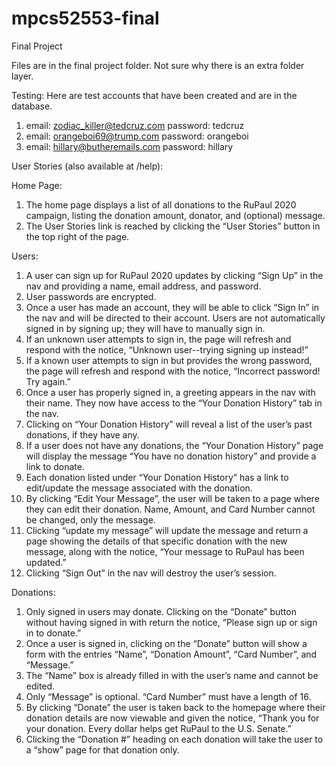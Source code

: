 # mpcs52553-final
Final Project 

Files are in the final project folder. Not sure why there is an extra folder layer. 

Testing: 
Here are test accounts that have been created and are in the database. 
1) email: zodiac_killer@tedcruz.com 
   password: tedcruz
2) email: orangeboi69@trump.com
   password: orangeboi
3) email: hillary@butheremails.com
   password: hillary

User Stories (also available at /help):

Home Page:
1. The home page displays a list of all donations to the RuPaul 2020 campaign, listing the donation amount, donator, and (optional) message. 
2. The User Stories link is reached by clicking the “User Stories” button in the top right of the page.

Users:
1. A user can sign up for RuPaul 2020 updates by clicking “Sign Up” in the nav and providing a name, email address, and password. 
2. User passwords are encrypted. 
3. Once a user has made an account, they will be able to click “Sign In” in the nav and will be directed to their account. Users are not automatically signed in by signing up; they will have to manually sign in. 
4. If an unknown user attempts to sign in, the page will refresh and respond with the notice, “Unknown user--trying signing up instead!”
5. If a known user attempts to sign in but provides the wrong password, the page will refresh and respond with the notice, “Incorrect password! Try again.”
6. Once a user has properly signed in, a greeting appears in the nav with their name. They now have access to the “Your Donation History” tab in the nav. 
7. Clicking on “Your Donation History” will reveal a list of the user’s past donations, if they have any. 
8. If a user does not have any donations, the “Your Donation History” page will display the message “You have no donation history” and provide a link to donate. 
9. Each donation listed under “Your Donation History” has a link to edit/update the message associated with the donation. 
10. By clicking “Edit Your Message”, the user will be taken to a page where they can edit their donation. Name, Amount, and Card Number cannot be changed, only the message. 
11. Clicking “update my message” will update the message and return a page showing the details of that specific donation with the new message, along with the notice, “Your message to RuPaul has been updated.”
12. Clicking “Sign Out” in the nav will destroy the user’s session. 

Donations:
1. Only signed in users may donate. Clicking on the “Donate” button without having signed in with return the notice, “Please sign up or sign in to donate.”
2. Once a user is signed in, clicking on the “Donate” button will show a form with the entries “Name”, “Donation Amount”, “Card Number”, and “Message.”
3. The “Name” box is already filled in with the user’s name and cannot be edited. 
4. Only “Message” is optional. “Card Number” must have a length of 16. 
5. By clicking “Donate” the user is taken back to the homepage where their donation details are now viewable and given the notice, “Thank you for your donation. Every dollar helps get RuPaul to the U.S. Senate.”
6. Clicking the “Donation #” heading on each donation will take the user to a “show” page for that donation only. 
